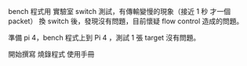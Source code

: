 bench 程式用 實驗室 switch 測試，有傳輸變慢的現象（接近 1 秒 才一個 packet）
換 switch 後，發現沒有問題，目前懷疑 flow control 造成的問題。

準備 pi 4，bench 程式上到 Pi 4 ，測試 1 張 target 沒有問題。

開始撰寫 燒錄程式 使用手冊